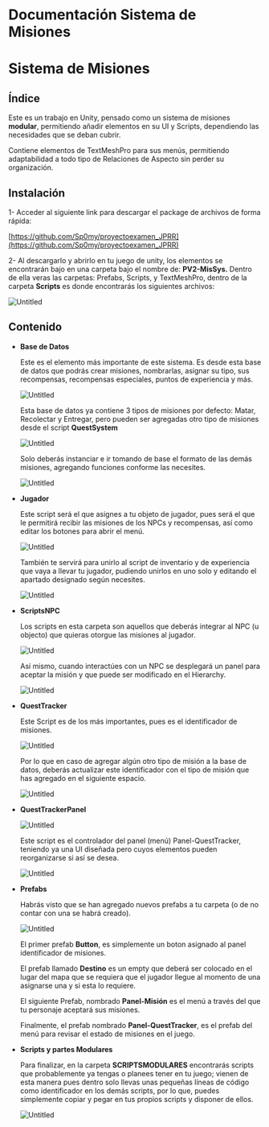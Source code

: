 # Documentación Sistema de Misiones

# Sistema de Misiones

## Índice

Este es un trabajo en Unity, pensado como un sistema de misiones **modular**, permitiendo añadir elementos en su UI y Scripts, dependiendo las necesidades que se deban cubrir.

Contiene elementos de TextMeshPro para sus menús, permitiendo adaptabilidad a todo tipo de Relaciones de Aspecto sin perder su organización.

## Instalación

1- Acceder al siguiente link para descargar el package de archivos de forma rápida:

[https://github.com/Sp0my/proyectoexamen_JPRR](https://github.com/Sp0my/proyectoexamen_JPRR)

2- Al descargarlo y abrirlo en tu juego de unity, los elementos se encontrarán bajo en una carpeta bajo el nombre de: **PV2-MisSys.** Dentro de ella veras las carpetas: Prefabs, Scripts, y TextMeshPro, dentro de la carpeta **Scripts** es donde encontrarás los siguientes archivos: 

![Untitled](Documentacio%CC%81n%20Sistema%20de%20Misiones%20369793a943eb4f1e9499365ce9c20f44/Untitled.png)

## Contenido

- **Base de Datos**
    
    Este es el elemento más importante de este sistema. Es desde esta base de datos que podrás crear misiones, nombrarlas, asignar su tipo, sus recompensas, recompensas especiales, puntos de experiencia y más.
    
    ![Untitled](Documentacio%CC%81n%20Sistema%20de%20Misiones%20369793a943eb4f1e9499365ce9c20f44/Untitled%201.png)
    
    Esta base de datos ya contiene 3 tipos de misiones por defecto: Matar, Recolectar y Entregar, pero pueden ser agregadas otro tipo de misiones desde el script **QuestSystem**
    
    ![Untitled](Documentacio%CC%81n%20Sistema%20de%20Misiones%20369793a943eb4f1e9499365ce9c20f44/Untitled%202.png)
    
    Solo deberás instanciar e ir tomando de base el formato de las demás misiones, agregando funciones conforme las necesites.
    
    ![Untitled](Documentacio%CC%81n%20Sistema%20de%20Misiones%20369793a943eb4f1e9499365ce9c20f44/Untitled%203.png)
    

- **Jugador**
    
    Este script será el que asignes a tu objeto de jugador, pues será el que le permitirá recibir las misiones de los NPCs y recompensas, así como editar los botones para abrir el menú.
    
    ![Untitled](Documentacio%CC%81n%20Sistema%20de%20Misiones%20369793a943eb4f1e9499365ce9c20f44/Untitled%204.png)
    
    También te servirá para unirlo al script de inventario y de experiencia que vaya a llevar tu jugador, pudiendo unirlos en uno solo y editando el apartado designado según necesites.
    
    ![Untitled](Documentacio%CC%81n%20Sistema%20de%20Misiones%20369793a943eb4f1e9499365ce9c20f44/Untitled%205.png)
    

- **ScriptsNPC**
    
    Los scripts en esta carpeta son aquellos que deberás integrar al NPC (u objecto) que quieras otorgue las misiones al jugador. 
    
    ![Untitled](Documentacio%CC%81n%20Sistema%20de%20Misiones%20369793a943eb4f1e9499365ce9c20f44/Untitled%206.png)
    
    Así mismo, cuando interactúes con un NPC se desplegará un panel para aceptar la misión y que puede ser modificado en el Hierarchy.
    
    ![Untitled](Documentacio%CC%81n%20Sistema%20de%20Misiones%20369793a943eb4f1e9499365ce9c20f44/Untitled%207.png)
    

- **QuestTracker**
    
    Este Script es de los más importantes, pues es el identificador de misiones.
    
    ![Untitled](Documentacio%CC%81n%20Sistema%20de%20Misiones%20369793a943eb4f1e9499365ce9c20f44/Untitled%208.png)
    
    Por lo que en caso de agregar algún otro tipo de misión a la base de datos, deberás actualizar este identificador con el tipo de misión que has agregado en el siguiente espacio.
    
    ![Untitled](Documentacio%CC%81n%20Sistema%20de%20Misiones%20369793a943eb4f1e9499365ce9c20f44/Untitled%209.png)
    

- **QuestTrackerPanel**
    
    ![Untitled](Documentacio%CC%81n%20Sistema%20de%20Misiones%20369793a943eb4f1e9499365ce9c20f44/Untitled%2010.png)
    
    Este script es el controlador del panel (menú) Panel-QuestTracker, teniendo ya una UI diseñada pero cuyos elementos pueden reorganizarse si así se desea.
    
    ![Untitled](Documentacio%CC%81n%20Sistema%20de%20Misiones%20369793a943eb4f1e9499365ce9c20f44/Untitled%2011.png)
    

- **Prefabs**
    
    Habrás visto que se han agregado nuevos prefabs a tu carpeta (o de no contar con una se habrá creado). 
    
    ![Untitled](Documentacio%CC%81n%20Sistema%20de%20Misiones%20369793a943eb4f1e9499365ce9c20f44/Untitled%2012.png)
    
    El primer prefab **Button**, es simplemente un boton asignado al panel identificador de misiones.
    
    El prefab llamado **Destino** es un empty que deberá ser colocado en el lugar del mapa que se requiera que el jugador llegue al momento de una asignarse una y si esta lo requiere. 
    
    El siguiente Prefab, nombrado **Panel-Misión** es el menú a través del que tu personaje aceptará sus misiones.
    
    Finalmente, el prefab nombrado **Panel-QuestTracker**, es el prefab del menú para revisar el estado de misiones en el juego.
    

- **Scripts y partes Modulares**
    
    Para finalizar, en la carpeta **SCRIPTSMODULARES** encontrarás scripts que probablemente ya tengas o planees tener en tu juego; vienen de esta manera pues dentro solo llevas unas pequeñas líneas de código como identificador en los demás scripts, por lo que, puedes simplemente copiar y pegar en tus propios scripts y disponer de ellos.
    
    ![Untitled](Documentacio%CC%81n%20Sistema%20de%20Misiones%20369793a943eb4f1e9499365ce9c20f44/Untitled%2013.png)